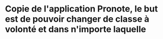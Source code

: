 # Copie de l'application Pronote, le but est de pouvoir changer de classe à volonté et dans n'importe laquelle
